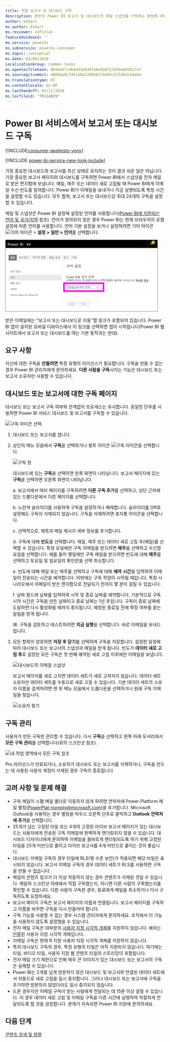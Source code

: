 ```yaml
---
title: 직접 보고서 및 대시보드 구독
description: 본인이 Power BI 보고서 및 대시보드의 메일 스냅샷을 구독하는 방법에 대해 알아보세요.
author: mihart
ms.author: mihart
ms.reviewer: cmfinlan
featuredvideoid: ''
ms.service: powerbi
ms.subservice: powerbi-consumer
ms.topic: conceptual
ms.date: 03/09/2020
LocalizationGroup: Common tasks
ms.openlocfilehash: 869da47cd64e93a930fe6e92071345be093617a7
ms.sourcegitcommit: 480bba9c745cb9af2005637e693c5714b3c64a8a
ms.translationtype: HT
ms.contentlocale: ko-KR
ms.lasthandoff: 03/11/2020
ms.locfileid: "79114029"
---
```

# <a name="subscribe-to-a-report-or-dashboard-in-the-power-bi-service"></a>Power BI 서비스에서 보고서 또는 대시보드 구독 

[!INCLUDE[consumer-appliesto-ynny](../includes/consumer-appliesto-ynny.md)]

[!INCLUDE [power-bi-service-new-look-include](../includes/power-bi-service-new-look-include.md)]

가장 중요한 대시보드와 보고서를 최신 상태로 유지하는 것이 결코 쉬운 일은 아닙니다. 가장 중요한 보고서 페이지와 대시보드를 구독하면 Power BI에서 스냅샷을 전자 메일로 받은 편지함에 보냅니다. 매일, 매주 또는 데이터 새로 고침될 때 Power BI에게 이메일 수신 빈도를 알려줍니다. Power BI가 이메일을 보내거나 지금 실행되도록 특정 시간을 설정할 수도 있습니다.  모두 합쳐, 보고서 또는 대시보드당 최대 24개의 구독을 설정할 수 있습니다.  

메일 및 스냅샷은 Power BI 설정에 설정된 언어를 사용합니다([Power BI에 지원되는 언어 및 국가/지역](../supported-languages-countries-regions.md) 참조). 언어가 정의되지 않은 경우 Power BI는 현재 브라우저의 로캘 설정에 따른 언어를 사용합니다. 언어 기본 설정을 보거나 설정하려면 기어 아이콘 ![기어 아이콘](./media/end-user-subscribe/power-bi-settings-icon.png) > **설정 > 일반 > 언어**를 선택합니다. 

![언어 드롭다운](./media/end-user-subscribe/power-bi-language.png)

받은 이메일에는 "보고서 또는 대시보드로 이동"할 링크가 포함되어 있습니다. Power BI 앱이 설치된 모바일 디바이스에서 이 링크를 선택하면 앱이 시작됩니다(Power BI 웹 사이트에서 보고서 또는 대시보드를 여는 기본 동작과는 반대).


## <a name="requirements"></a>요구 사항
자신에 대한 구독을 **만들려면** 특정 유형의 라이선스가 필요합니다. 구독을 만들 수 없는 경우 Power BI 관리자에게 문의하세요. **다른 사람을 구독**시키는 기능은 대시보드 또는 보고서 소유자만 사용할 수 있습니다. 

## <a name="subscribe-to-a-dashboard-or-a-report-page"></a>대시보드 또는 보고서에 대한 구독 페이지
대시보드 또는 보고서 구독 여부와 관계없이 프로세스는 유사합니다. 동일한 단추를 사용하면 Power BI 서비스 대시보드 및 보고서를 구독할 수 있습니다.
 
![구독 아이콘 선택](./media/end-user-subscribe/power-bi-subscribe.png).

1. 대시보드 또는 보고서를 엽니다.
2. 상단의 메뉴 모음에서 **구독**을 선택하거나 봉투 아이콘 ![구독 아이콘](./media/end-user-subscribe/power-bi-icon-envelope.png)을 선택합니다.
   


   ![구독 창](./media/end-user-subscribe/power-bi-emails-numbered.png)
    
    대시보드에 있는 **구독**을 선택하면 왼쪽 화면이 나타납니다. 보고서 페이지에 있는 **구독**을 선택하면 오른쪽 화면이 나타납니다. 
    
    a. 보고서에서 여러 페이지를 구독하려면 **다른 구독 추가**를 선택하고, 상단 근처에 있는 드롭다운에서 다른 페이지를 선택합니다.

    b. 노란색 슬라이더를 사용하여 구독을 설정하거나 해제합니다.  슬라이더를 Off로 설정해도 구독이 삭제되지 않습니다. 구독을 삭제하려면 휴지통 아이콘을 선택합니다.

    c. 선택적으로, 제목과 메일 메시지 세부 정보를 추가합니다. 

    d. 구독에 대해 **빈도**를 선택합니다.  매일, 매주 또는 데이터 새로 고침 후(매일)를 선택할 수 있습니다.  특정 요일에만 구독 이메일을 받으려면 **매주**를 선택하고 수신할 요일을 선택합니다.  예를 들어 평일에만 구독 메일을 받으려면 빈도에 대해 **매주**를 선택하고 토요일 및 일요일의 확인란을 선택 취소합니다.   

    e. 빈도에 대해 매일 또는 매주를 선택하고 구독에 대해 **예약** **시간**을 입력하여 이메일이 전송되는 시간을 예약합니다.  이번에는 구독 작업이 시작될 때입니다. 특정 시나리오에서 이메일이 받은 편지함으로 전달되기 전까지 몇 분이 걸릴 수 있습니다.    

    f. 날짜 필드에 날짜를 입력하여 시작 및 종료 날짜를 예약합니다. 기본적으로 구독 시작 시간은 구독을 만든 날짜이고 종료 날짜는 1년 후입니다. 구독이 종료 날짜에 도달하면 다시 활성화될 때까지 중지됩니다.  예정된 종료일 전에 확장 여부를 묻는 알림을 받게 됩니다.     

    예: 구독을 검토하고 테스트하려면 **지금 실행**을 선택합니다.  바로 이메일을 보내드립니다. 

3. 모든 항목이 양호하면 **저장 후 닫기**를 선택하여 구독을 저장합니다. 설정한 일정에 따라 대시보드 또는 보고서의 스냅샷과 메일을 받게 됩니다. 빈도가 **데이터 새로 고침 후**로 설정된 모든 구독은 첫 번째 예약된 새로 고침 이후에만 이메일을 보냅니다.
   
   ![대시보드의 이메일 스냅샷](media/end-user-subscribe/power-bi-email.png)
   
    보고서 페이지를 새로 고치면 데이터 세트가 새로 고쳐지지 않습니다. 데이터 세트 소유자만 데이터 세트를 수동으로 새로 고칠 수 있습니다. 기본 데이터 세트의 소유자 이름을 검색하려면 맨 위 메뉴 모음에서 드롭다운을 선택하거나 원래 구독 이메일을 찾습니다.
   
    ![소유자 찾기](./media/end-user-subscribe/power-bi-owner.png)


## <a name="manage-your-subscriptions"></a>구독 관리
사용자가 만든 구독만 관리할 수 있습니다. 다시 **구독**을 선택하고 왼쪽 아래 모서리에서 **모든 구독 관리**를 선택합니다(위의 스크린샷 참조). 

![내 작업 영역에서 모든 구독 참조](./media/end-user-subscribe/power-bi-manage-subscriptions.png)

Pro 라이선스가 만료되거나, 소유자가 대시보드 또는 보고서를 삭제하거나, 구독을 만드는 데 사용된 사용자 계정이 삭제된 경우 구독이 종료됩니다.

## <a name="considerations-and-troubleshooting"></a>고려 사항 및 문제 해결
* 구독 메일이 스팸 메일 폴더로 이동하지 않게 하려면 연락처에 Power Platform 메일 별칭(PowerPlat-noreply@microsoft.com)을 추가합니다. Microsoft Outlook을 사용하는 경우 별칭을 마우스 오른쪽 단추로 클릭하고 **Outlook 연락처에 추가**를 선택합니다. 
* 25개가 넘는 고정된 타일 또는 4개의 고정된 라이브 보고서 페이지가 있는 대시보드는 사용자에게 전송된 구독 이메일에 완벽하게 렌더링되지 않을 수 있습니다. 대시보드 디자이너에게 문의하여 이메일을 올바르게 렌더링되도록 하기 위해 고정된 타일을 25개 미만으로 줄이고 라이브 보고서를 4개 미만으로 줄이는 것이 좋습니다.  
* 대시보드 이메일 구독의 경우 타일에 RLS(행 수준 보안)가 적용되면 해당 타일은 표시되지 않습니다.  보고서 이메일 구독의 경우 데이터 세트가 RLS를 사용하면 구독을 만들 수 없습니다.
* 메일의 콘텐츠 링크가 더 이상 작동하지 않는 경우 콘텐츠가 삭제된 것일 수 있습니다. 메일의 스크린샷 아래에서 직접 구독했는지, 아니면 다른 사람이 구독했는지를 확인할 수 있습니다. 다른 사람이 구독한 경우, 동료에게 메일을 취소하거나 다시 구독하도록 요청하세요.
* 보고서 페이지 구독은 보고서 페이지의 이름과 연결됩니다. 보고서 페이지를 구독하고 이름을 바꾸면 구독을 다시 만들어야 합니다.
* 구독 기능을 사용할 수 없는 경우 시스템 관리자에게 문의하세요. 조직에서 이 기능을 사용하지 않도록 설정했을 수 있습니다.  
* 전자 메일 구독은 대부분의 [사용자 지정 시각적 개체](../developer/power-bi-custom-visuals.md)를 지원하지 않습니다.  예외는 [인증](../developer/power-bi-custom-visuals-certified.md)된 사용자 지정 시각적 개체입니다.  
* 이메일 구독은 현재 R 지원 사용자 지정 시각적 개체를 지원하지 않습니다.  
* 특히 대시보드 구독의 경우, 특정 유형의 타일은 아직 지원되지 않습니다.  여기에는 타일, 비디오 타일, 사용자 지정 웹 콘텐츠 타일의 스트리밍이 포함됩니다.     
* 전자 메일 크기 제한으로 인해 매우 큰 이미지가 있는 대시보드 또는 보고서의 구독은 실패할 수 있습니다.    
* Power BI는 2개월 넘게 방문하지 않은 대시보드 및 보고서와 연결된 데이터 세트에서 자동으로 새로 고침을 일시 중지합니다.  그러나 대시보드 또는 보고서에 구독을 추가하면 방문하지 않았더라도 일시 중지되지 않습니다.
* 드문 경우지만 이메일 구독이 받는 사람에게 전달되는 데 15분 이상 걸릴 수 있습니다.  이 경우 데이터 새로 고침 및 이메일 구독을 다른 시간에 실행하여 적절하게 전달되도록 할 것을 권장합니다.  문제가 지속되면 Power BI 지원에 문의하세요.

## <a name="next-steps"></a>다음 단계

[콘텐츠 검색 및 정렬](end-user-search-sort.md)
